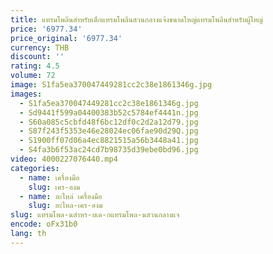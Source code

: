 ```yaml
---
title: แทรมโพลีนสำหรับเด็กแทรมโพลีนสวนกลางแจ้งขนาดใหญ่แทรมโพลีนสำหรับผู้ใหญ่
price: '6977.34'
price_original: '6977.34'
currency: THB
discount: ''
rating: 4.5
volume: 72
image: S1fa5ea370047449281cc2c38e1861346g.jpg
images:
  - S1fa5ea370047449281cc2c38e1861346g.jpg
  - Sd9441f599a04400383b52c5784ef4441n.jpg
  - S60a085c5cbfd48f6bc12df0c2d2a12d79.jpg
  - S87f243f5353e46e28024ec06fae90d29Q.jpg
  - S1900ff07d06a4ec8821515a56b3448a41.jpg
  - S4fa3b6f53ac24cd7b98735d39ebe0bd96.jpg
video: 4000227076440.mp4
categories:
  - name: เครื่องมือ
    slug: เคร-องม
  - name: อะไหล่ เครื่องมือ
    slug: อะไหล-เคร-องม
slug: แทรมโพล-นสำหร-บเด-กแทรมโพล-นสวนกลางแจ
encode: oFx31b0
lang: th
---
```

  